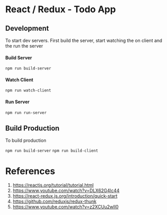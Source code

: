 # React / Redux - Todo App

## Development
To start dev servers. First build the server, start watching the on client and the run the server

#### Build Server
`npm run build-server`

#### Watch Client
`npm run watch-client`

#### Run Server
`npm run run-server`

## Build Production
To build production

`npm run build-server`
`npm run build-client`


# References
1. https://reactjs.org/tutorial/tutorial.html
2. https://www.youtube.com/watch?v=DLX62G4lc44
3. https://react-redux.js.org/introduction/quick-start
4. https://github.com/reduxjs/redux-thunk
5. https://www.youtube.com/watch?v=z2XCUu2wIl0
